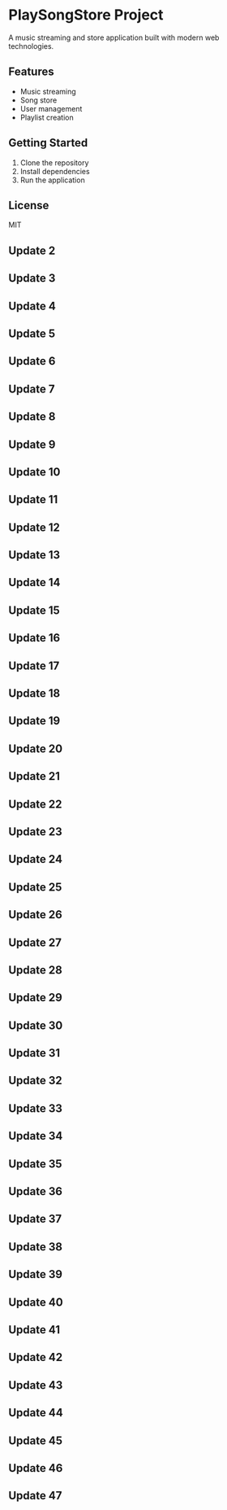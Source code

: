 # PlaySongStore Project

A music streaming and store application built with modern web technologies.

## Features
- Music streaming
- Song store
- User management
- Playlist creation

## Getting Started
1. Clone the repository
2. Install dependencies
3. Run the application

## License
MIT
## Update 2
## Update 3
## Update 4
## Update 5
## Update 6
## Update 7
## Update 8
## Update 9
## Update 10
## Update 11
## Update 12
## Update 13
## Update 14
## Update 15
## Update 16
## Update 17
## Update 18
## Update 19
## Update 20
## Update 21
## Update 22
## Update 23
## Update 24
## Update 25
## Update 26
## Update 27
## Update 28
## Update 29
## Update 30
## Update 31
## Update 32
## Update 33
## Update 34
## Update 35
## Update 36
## Update 37
## Update 38
## Update 39
## Update 40
## Update 41
## Update 42
## Update 43
## Update 44
## Update 45
## Update 46
## Update 47
